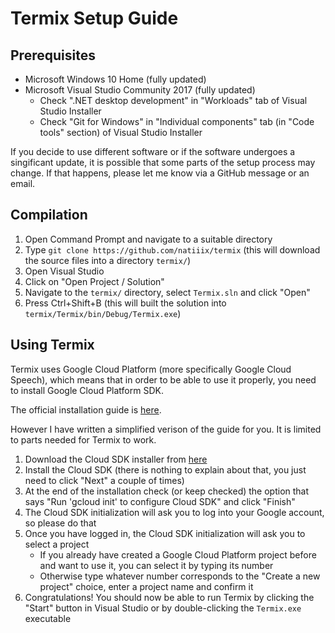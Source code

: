 # Termix Setup Guide

## Prerequisites

- Microsoft Windows 10 Home (fully updated)
- Microsoft Visual Studio Community 2017 (fully updated)
  - Check ".NET desktop development" in "Workloads" tab of Visual Studio Installer
  - Check "Git for Windows" in "Individual components" tab (in "Code tools" section) of Visual Studio Installer

If you decide to use different software or if the software undergoes a singificant update, it is possible that some parts of the setup process may change. If that happens, please let me know via a GitHub message or an email.

## Compilation

1. Open Command Prompt and navigate to a suitable directory
2. Type `git clone https://github.com/natiiix/termix` (this will download the source files into a directory `termix/`)
3. Open Visual Studio
4. Click on "Open Project / Solution"
5. Navigate to the `termix/` directory, select `Termix.sln` and click "Open"
6. Press Ctrl+Shift+B (this will built the solution into `termix/Termix/bin/Debug/Termix.exe`)

## Using Termix

Termix uses Google Cloud Platform (more specifically Google Cloud Speech), which means that in order to be able to use it properly, you need to install Google Cloud Platform SDK.

The official installation guide is [here](https://cloud.google.com/sdk/docs/quickstart-windows).

However I have written a simplified verison of the guide for you. It is limited to parts needed for Termix to work.

1. Download the Cloud SDK installer from [here](https://dl.google.com/dl/cloudsdk/channels/rapid/GoogleCloudSDKInstaller.exe)
2. Install the Cloud SDK (there is nothing to explain about that, you just need to click "Next" a couple of times)
3. At the end of the installation check (or keep checked) the option that says "Run 'gcloud init' to configure Cloud SDK" and click "Finish"
4. The Cloud SDK initialization will ask you to log into your Google account, so please do that
5. Once you have logged in, the Cloud SDK initialization will ask you to select a project
   - If you already have created a Google Cloud Platform project before and want to use it, you can select it by typing its number
   - Otherwise type whatever number corresponds to the "Create a new project" choice, enter a project name and confirm it
6. Congratulations! You should now be able to run Termix by clicking the "Start" button in Visual Studio or by double-clicking the `Termix.exe` executable
